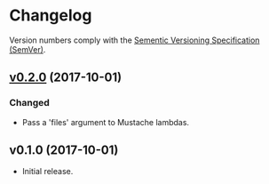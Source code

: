 Changelog
=========

Version numbers comply with the [Sementic Versioning Specification (SemVer)].


## [v0.2.0] (2017-10-01)

### Changed

- Pass a 'files' argument to Mustache lambdas.


## v0.1.0 (2017-10-01)

- Initial release.


[Sementic Versioning Specification (SemVer)]: http://semver.org
[v0.2.0]: https://github.com/christophercrouzet/pillr/compare/v0.1.0...v0.2.0
